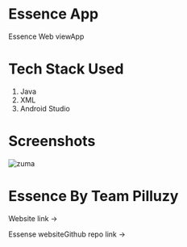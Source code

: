 # Essence App
 Essence Web viewApp
 
# Tech Stack Used
1. Java
2. XML
3. Android Studio

# Screenshots

![zuma](https://user-images.githubusercontent.com/93031862/144483978-244f1101-0e79-4f85-bee5-58942eee78e2.jpeg)

# Essence By Team Pilluzy 
<p>Website link -></p>
<p>Essense websiteGithub repo link -></p>
